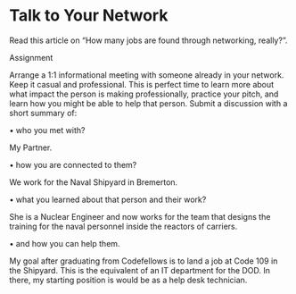 # Talk to Your Network

Read this article on “How many jobs are found through networking, really?”.

Assignment

Arrange a 1:1 informational meeting with someone already in your network. Keep it casual and professional. This is perfect time to learn more about what impact the person is making professionally, practice your pitch, and learn how you might be able to help that person.
Submit a discussion with a short summary of:

•	who you met with? 

My Partner.

•	how you are connected to them?

We work for the Naval Shipyard in Bremerton. 

•	what you learned about that person and their work?

She is a Nuclear Engineer and now works for the team that designs the training for the naval personnel inside the reactors of carriers.

•	and how you can help them.

My goal after graduating from Codefellows is to land a job at Code 109 in the Shipyard. This is the equivalent of an IT department for the DOD. In there, my starting position is would be as a help desk technician.

